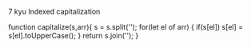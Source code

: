 7 kyu
Indexed capitalization

function capitalize(s,arr){
  s = s.split('');
  for(let el of arr) {
    if(s[el]) s[el] = s[el].toUpperCase();
  }
  return s.join('');
}
